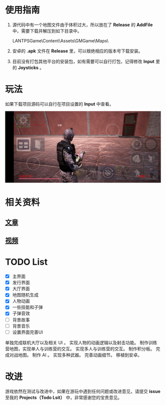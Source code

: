 # 使用指南

1. 源代码中有一个地图文件由于体积过大，所以放在了 **Release** 的 **AddFile** 中，需要下载并解压到如下目录中。

    LANTPSGame\Content\Assets\GMGame\Maps\

2. 安卓的 **.apk** 文件在 **Release** 里，可以根绝相应的版本号下载安装。

3. 目前没有打包其他平台的安装包，如有需要可以自行打包，记得修改 **Input** 里的 **Joysticks** 。

# 玩法

如果下载项目源码可以自行在项目设置的 **Input** 中查看。

![操作界面](/MDSource/ControlUI1.jpg)

# 相关资料

## [文章](https://zong4.github.io/2022/05/22/15SpaceCollider/)

## [视频](https://zong4.github.io/gallery/media/#Space-Collider-Demo)

# TODO List

- [x] 主界面
- [x] 发行界面
- [x] 大厅界面
- [x] 地图随机生成
- [x] 人物动画
- [x] 一些技能和子弹
- [x] 子弹音效
- [ ] 背景故事
- [ ] 背景音乐
- [ ] 设置界面完善UI

单独完成联机大厅以及相关 UI 。
实现人物的动画逻辑以及射击功能。
制作训练营地图，实现单人与训练营的交互。
实现多人与训练营的交互。
制作积分板。
完成对战地图。
制作 AI 。
实现多种武器。
完善动画细节。
移植到安卓。

# 改进

游戏依然在测试与改进中，如果在游玩中遇到任何问题或改进意见，请提交 **issue** 至我的 **Projects（Todo Lsit）** 中，非常感谢您的宝贵意见。
